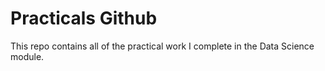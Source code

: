 # Practicals Github
This repo contains all of the practical work I complete in the Data Science module.
